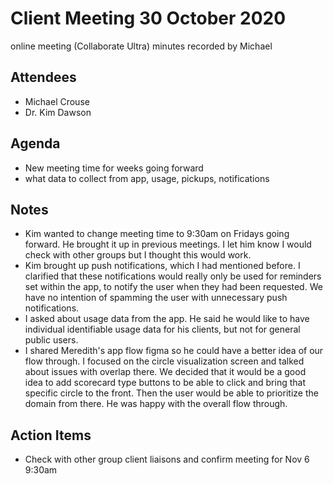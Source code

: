 # Client Meeting 30 October 2020

online meeting (Collaborate Ultra)
minutes recorded by Michael

## Attendees

- Michael Crouse
- Dr. Kim Dawson

## Agenda

- New meeting time for weeks going forward
- what data to collect from app, usage, pickups, notifications

## Notes

- Kim wanted to change meeting time to 9:30am on Fridays going forward. He brought it up in previous meetings. I let him know I would check with other groups but I thought this would work.
- Kim brought up push notifications, which I had mentioned before. I clarified that these notifications would really only be used for reminders set within the app, to notify the user when they had been requested. We have no intention of spamming the user with unnecessary push notifications.
- I asked about usage data from the app. He said he would like to have individual identifiable usage data for his clients, but not for general public users.
- I shared Meredith's app flow figma so he could have a better idea of our flow through. I focused on the circle visualization screen and talked about issues with overlap there. We decided that it would be a good idea to add scorecard type buttons to be able to click and bring that specific circle to the front. Then the user would be able to prioritize the domain from there. He was happy with the overall flow through.

## Action Items

- Check with other group client liaisons and confirm meeting for Nov 6 9:30am

